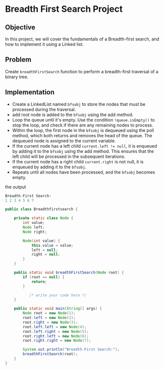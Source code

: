 # Breadth First Search Project



## Objective

In this project, we will cover the fundamentals of a Breadth-first search, and how to implement it using a Linked list.


## Problem


Create `breadthFirstSearch` function to perform a breadth-first traversal of a binary tree.

## Implementation

* Create a LinkedList named `bfsobj` to store the nodes that must be processed during the traversal.
* add root node is added to the `bfsobj` using the add method. 
* Loop the queue until it's empty. Use the condition `!queue.isEmpty()` to stop the loop, and check if there are any remaining nodes to process.
* Within the loop, the first node in the `bfsobj` is dequeued using the poll method, which both returns and removes the head of the queue. The dequeued node is assigned to the current variable.
* If the current node has a left child `current.left != null`, it is enqueued by adding it to the `bfsobj` using the add method. This ensures that the left child will be processed in the subsequent iterations.
* If the current node has a right child `current.right` is not null, it is enqueued by adding it to the `bfsobj`.
* Repeats until all nodes have been processed, and the `bfsobj` becomes empty.

the output 
```java
Breadth-First Search:
1 2 3 4 5 6 7
```


  
```java
public class Breadthfirstsearch {

    private static class Node {
        int value;
        Node left;
        Node right;

        Node(int value) {
            this.value = value;
            left = null;
            right = null;
        }
    }

    public static void breadthFirstSearch(Node root) {
        if (root == null) {
            return;
        }

           /* write your code here */
    }

    public static void main(String[] args) {
        Node root = new Node(1);
        root.left = new Node(2);
        root.right = new Node(3);
        root.left.left = new Node(4);
        root.left.right = new Node(5);
        root.right.left = new Node(6);
        root.right.right = new Node(7);

        System.out.println("Breadth-First Search:");
        breadthFirstSearch(root);
    }
}

```
